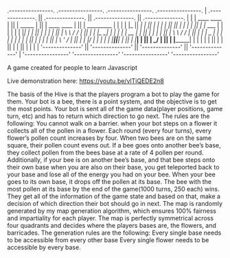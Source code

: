  .----------------.  .----------------.  .----------------.  .----------------. 
| .--------------. || .--------------. || .--------------. || .--------------. |
| |  ____  ____  | || |     _____    | || | ____   ____  | || |  _________   | |
| | |_   ||   _| | || |    |_   _|   | || ||_  _| |_  _| | || | |_   ___  |  | |
| |   | |__| |   | || |      | |     | || |  \ \   / /   | || |   | |_  \_|  | |
| |   |  __  |   | || |      | |     | || |   \ \ / /    | || |   |  _|  _   | |
| |  _| |  | |_  | || |     _| |_    | || |    \ ' /     | || |  _| |___/ |  | |
| | |____||____| | || |    |_____|   | || |     \_/      | || | |_________|  | |
| |              | || |              | || |              | || |              | |
| '--------------' || '--------------' || '--------------' || '--------------' |
 '----------------'  '----------------'  '----------------'  '----------------' 
 
 A game created for people to learn Javascript

Live demonstration here:
https://youtu.be/vlTiQEDE2n8

The basis of the Hive is that the players program a bot to play the game for them. Your bot is a bee, there is a point system, and the objective is to get the most points. Your bot is sent all of the game data(player positions, game turn, etc) and has to return which direction to go next.
The rules are the following:
You cannot walk on a barrier.
when your bot steps on a flower it collects all of the pollen in a flower. 
Each round (every four turns), every flower’s pollen count increases by four. 
When two bees are on the same square, their pollen count evens out. 
If a bee goes onto another bee’s base, they collect pollen from the bees base at a rate of 4 pollen per round.
Additionally, if your bee is on another bee’s base, and that bee steps onto their own base when you are also on their base, you get teleported back to your base and lose all of the energy you had on your bee. 
When your bee goes to its own base, it drops off the pollen at its base. 
The bee with the most pollen at its base by the end of the game(1000 turns, 250 each) wins. 
They get all of the information of the game state and based on that, make a decision of which direction their bot should go in next. The map is randomly generated by my map generation algorithm, which ensures 100% fairness and impartiality for each player. The map is perfectly symmetrical across four quadrants and decides where the players bases are, the flowers, and barricades. The generation rules are the following:
Every single base needs to be accessible from every other base
Every single flower needs to be accessible by every base.
